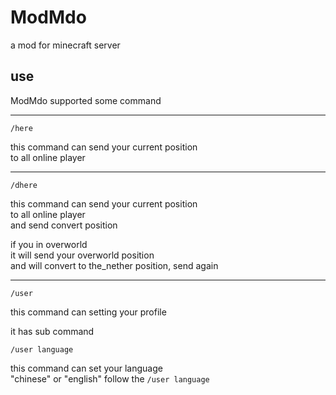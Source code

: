 # ModMdo
a mod for minecraft server

## use
ModMdo supported some command

<hr>

```
/here 
```
this command can send your current position<br>
to all online player

<hr>

```
/dhere 
```

this command can send your current position<br>
to all online player<br>
and send convert position

if you in overworld<br>
it will send your overworld position<br>
and will convert to the_nether position, send again

<hr>

```
/user 
```

this command can setting your profile

it has sub command
```
/user language 
```
this command can set your language<br>
"chinese" or "english" follow the ``` /user language ```
